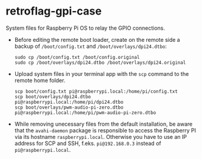 retroflag-gpi-case
==================
System files for Raspberry Pi OS to relay the GPIO connections.

- Before editing the remote boot loader, create on the remote side a backup of `/boot/config.txt` and `/boot/overlays/dpi24.dtbo`:
  ``` Shell
  sudo cp /boot/config.txt /boot/config.original
  sudo cp /boot/overlays/dpi24.dtbo /boot/overlays/dpi24.original
  ```

- Upload system files in your terminal app with the `scp` command to the remote home folder.
  ``` Shell
  scp boot/config.txt pi@raspberrypi.local:/home/pi/config.txt
  scp boot/overlays/dpi24.dtbo pi@raspberrypi.local:/home/pi/dpi24.dtbo
  scp boot/overlays/pwm-audio-pi-zero.dtbo pi@raspberrypi.local:/home/pi/pwm-audio-pi-zero.dtbo
  ```

- While removing unecessary files from the default installation, be aware that the `avahi-daemon` package is responsible to access the Raspberry PI via its hostname `raspberrypi.local`.
  Otherwise you have to use an IP address for SCP and SSH, f.eks. `pi@192.168.0.3` instead of `pi@raspberrypi.local`.
